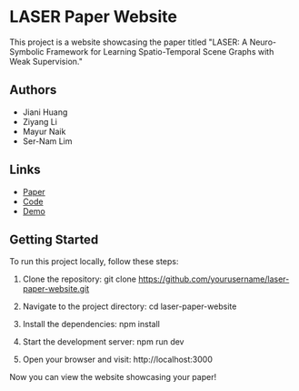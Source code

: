 # LASER Paper Website

This project is a website showcasing the paper titled "LASER: A Neuro-Symbolic Framework for Learning Spatio-Temporal Scene Graphs with Weak Supervision."

## Authors
- Jiani Huang
- Ziyang Li
- Mayur Naik
- Ser-Nam Lim

## Links
- [Paper](URL_TO_PAPER)
- [Code](URL_TO_CODE)
- [Demo](URL_TO_DEMO)

## Getting Started

To run this project locally, follow these steps:

1. Clone the repository:
   git clone https://github.com/yourusername/laser-paper-website.git

2. Navigate to the project directory:
   cd laser-paper-website

3. Install the dependencies:
   npm install

4. Start the development server:
   npm run dev

5. Open your browser and visit:
   http://localhost:3000

Now you can view the website showcasing your paper!